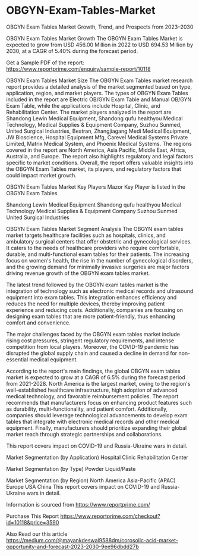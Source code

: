 # OBGYN-Exam-Tables-Market
OBGYN Exam Tables Market Growth, Trend, and Prospects from 2023–2030

OBGYN Exam Tables Market Growth
The OBGYN Exam Tables Market is expected to grow from USD 456.00 Million in 2022 to USD 694.53 Million by 2030, at a CAGR of 5.40% during the forecast period.

Get a Sample PDF of the report: https://www.reportprime.com/enquiry/sample-report/10118

OBGYN Exam Tables Market Size
The OBGYN Exam Tables market research report provides a detailed analysis of the market segmented based on type, application, region, and market players. The types of OBGYN Exam Tables included in the report are Electric OB/GYN Exam Table and Manual OB/GYN Exam Table, while the applications include Hospital, Clinic, and Rehabilitation Center. The market players analyzed in the report are Shandong Lewin Medical Equipment, Shandong qufu healthyou Medical Technology, Medical Supplies & Equipment Company, Suzhou Sunmed, United Surgical Industries, Bestran, Zhangjiagang Medi Medical Equipment, JW Bioscience, Hospital Equipment Mfg, Carevel Medical Systems Private Limited, Matrix Medical System, and Phoenix Medical Systems. The regions covered in the report are North America, Asia Pacific, Middle East, Africa, Australia, and Europe. The report also highlights regulatory and legal factors specific to market conditions. Overall, the report offers valuable insights into the OBGYN Exam Tables market, its players, and regulatory factors that could impact market growth.

OBGYN Exam Tables Market Key Players
Mazor Key Player is listed in the OBGYN Exam Tables

Shandong Lewin Medical Equipment
Shandong qufu healthyou Medical Technology
Medical Supplies & Equipment Company
Suzhou Sunmed
United Surgical Industries

OBGYN Exam Tables Market Segment Analysis
The OBGYN exam tables market targets healthcare facilities such as hospitals, clinics, and ambulatory surgical centers that offer obstetric and gynecological services. It caters to the needs of healthcare providers who require comfortable, durable, and multi-functional exam tables for their patients. The increasing focus on women's health, the rise in the number of gynecological disorders, and the growing demand for minimally invasive surgeries are major factors driving revenue growth of the OBGYN exam tables market.

The latest trend followed by the OBGYN exam tables market is the integration of technology such as electronic medical records and ultrasound equipment into exam tables. This integration enhances efficiency and reduces the need for multiple devices, thereby improving patient experience and reducing costs. Additionally, companies are focusing on designing exam tables that are more patient-friendly, thus enhancing comfort and convenience.

The major challenges faced by the OBGYN exam tables market include rising cost pressures, stringent regulatory requirements, and intense competition from local players. Moreover, the COVID-19 pandemic has disrupted the global supply chain and caused a decline in demand for non-essential medical equipment.

According to the report's main findings, the global OBGYN exam tables market is expected to grow at a CAGR of 6.5% during the forecast period from 2021-2028. North America is the largest market, owing to the region's well-established healthcare infrastructure, high adoption of advanced medical technology, and favorable reimbursement policies. The report recommends that manufacturers focus on enhancing product features such as durability, multi-functionality, and patient comfort. Additionally, companies should leverage technological advancements to develop exam tables that integrate with electronic medical records and other medical equipment. Finally, manufacturers should prioritize expanding their global market reach through strategic partnerships and collaborations.

This report covers impact on COVID-19 and Russia-Ukraine wars in detail.

Market Segmentation (by Application)
Hospital
Clinic
Rehabilitation Center

Market Segmentation (by Type)
Powder
Liquid/Paste

Market Segmentation (by Region)
North America
Asia-Pacific (APAC)
Europe
USA
China
This report covers impact on COVID-19 and Russia-Ukraine wars in detail.

Information is sourced from https://www.reportprime.com/

Purchase This Report
https://www.reportprime.com/checkout?id=10118&price=3590

Also Read our this article
https://medium.com/@mayankdeswal9588dm/corosolic-acid-market-opportunity-and-forecast-2023-2030-9ee96dbdd27b
